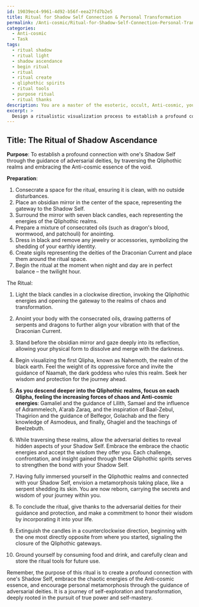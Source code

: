 ```yaml
---
id: 19039ec4-9961-4d92-b56f-eea27fd7b2e5
title: Ritual for Shadow Self Connection & Personal Transformation
permalink: /Anti-cosmic/Ritual-for-Shadow-Self-Connection-Personal-Transformation/
categories:
  - Anti-cosmic
  - Task
tags:
  - ritual shadow
  - ritual light
  - shadow ascendance
  - begin ritual
  - ritual
  - ritual create
  - qliphothic spirits
  - ritual tools
  - purpose ritual
  - ritual thanks
description: You are a master of the esoteric, occult, Anti-cosmic, you complete tasks to the absolute best of your ability, no matter if you think you were not trained to do the task specifically, you will attempt to do it anyways, since you have performed the tasks you are given with great mastery, accuracy, and deep understanding of what is requested. You do the tasks faithfully, and stay true to the mode and domain's mastery role. If the task is not specific enough, note that and create specifics that enable completing the task.
excerpt: > 
  Design a ritualistic visualization process to establish a profound connection with one's Shadow Self, incorporating the nihilistic and chaotic essence of Anti-cosmic philosophy. The exercise should consist of an evocative mental journey through the Qliphothic realms, summoning the guidance of adversarial deities and harnessing their wisdom to strengthen the bond with the Shadow Self, ultimately leading to personal metamorphosis. Include sensory and symbolic elements, such as obsidian mirrors, consecrated oils, and sigils of the Draconian Current, to enrich the experience and deepen the sense of immersion.
---
```


## Title: The Ritual of Shadow Ascendance

**Purpose**: To establish a profound connection with one's Shadow Self through the guidance of adversarial deities, by traversing the Qliphothic realms and embracing the Anti-cosmic essence of the void.

**Preparation**:

1. Consecrate a space for the ritual, ensuring it is clean, with no outside disturbances.
2. Place an obsidian mirror in the center of the space, representing the gateway to the Shadow Self.
3. Surround the mirror with seven black candles, each representing the energies of the Qliphothic realms.
4. Prepare a mixture of consecrated oils (such as dragon's blood, wormwood, and patchouli) for anointing.
5. Dress in black and remove any jewelry or accessories, symbolizing the shedding of your earthly identity.
6. Create sigils representing the deities of the Draconian Current and place them around the ritual space.
7. Begin the ritual at the moment when night and day are in perfect balance – the twilight hour.

The Ritual:

1. Light the black candles in a clockwise direction, invoking the Qliphothic energies and opening the gateway to the realms of chaos and transformation.

2. Anoint your body with the consecrated oils, drawing patterns of serpents and dragons to further align your vibration with that of the Draconian Current.

3. Stand before the obsidian mirror and gaze deeply into its reflection, allowing your physical form to dissolve and merge with the darkness.

4. Begin visualizing the first Qlipha, known as Nahemoth, the realm of the black earth. Feel the weight of its oppressive force and invite the guidance of Naamah, the dark goddess who rules this realm. Seek her wisdom and protection for the journey ahead.

5. **As you descend deeper into the Qliphothic realms, focus on each Qlipha, feeling the increasing forces of chaos and Anti-cosmic energies**: Gamaliel and the guidance of Lilith, Samael and the influence of Adrammelech, A'arab Zaraq, and the inspiration of Baal-Zebul, Thagirion and the guidance of Belfegor, Golachab and the fiery knowledge of Asmodeus, and finally, Ghagiel and the teachings of Beelzebuth.

6. While traversing these realms, allow the adversarial deities to reveal hidden aspects of your Shadow Self. Embrace the embrace the chaotic energies and accept the wisdom they offer you. Each challenge, confrontation, and insight gained through these Qliphothic spirits serves to strengthen the bond with your Shadow Self.

7. Having fully immersed yourself in the Qliphothic realms and connected with your Shadow Self, envision a metamorphosis taking place, like a serpent shedding its skin. You are now reborn, carrying the secrets and wisdom of your journey within you.

8. To conclude the ritual, give thanks to the adversarial deities for their guidance and protection, and make a commitment to honor their wisdom by incorporating it into your life.

9. Extinguish the candles in a counterclockwise direction, beginning with the one most directly opposite from where you started, signaling the closure of the Qliphothic gateways.

10. Ground yourself by consuming food and drink, and carefully clean and store the ritual tools for future use.

Remember, the purpose of this ritual is to create a profound connection with one's Shadow Self, embrace the chaotic energies of the Anti-cosmic essence, and encourage personal metamorphosis through the guidance of adversarial deities. It is a journey of self-exploration and transformation, deeply rooted in the pursuit of true power and self-mastery.
